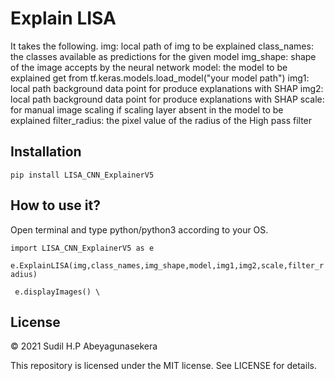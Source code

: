# Explain LISA
It takes the following.
img: local path of img to be explained
class_names: the classes available as predictions for the given model
img_shape: shape of the image accepts by the neural network
model: the model to be explained get from tf.keras.models.load_model("your model path")
img1: local path background data point for produce explanations with SHAP
img2: local path background data point for produce explanations with SHAP
scale: for manual image scaling if scaling layer absent in the model to be explained 
filter_radius: the pixel value of the radius of the High pass filter

## Installation
```pip install LISA_CNN_ExplainerV5```

## How to use it?
Open terminal and type python/python3 according to your OS.


``` import LISA_CNN_ExplainerV5 as e ```  

``` e.ExplainLISA(img,class_names,img_shape,model,img1,img2,scale,filter_radius) ```

``` e.displayImages() \```

## License

© 2021 Sudil H.P Abeyagunasekera

This repository is licensed under the MIT license. See LICENSE for details.
